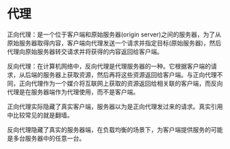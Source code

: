 # 代理

正向代理：是一个位于客户端和原始服务器\(origin server\)之间的服务器，为了从原始服务器取得内容，客户端向代理发送一个请求并指定目标\(原始服务器\)，然后代理向原始服务器转交请求并将获得的内容返回给客户端。

反向代理：在计算机网络中，反向代理是代理服务器的一种。它根据客户端的请求，从后端的服务器上获取资源，然后再将这些资源返回给客户端。与正向代理不同，正向代理作为一个媒介将互联网上获取的资源返回给相关联的客户端，而反向代理是在服务器端作为代理使用，而不是客户端。

正向代理实际隐藏了真实客户端，服务器以为是正向代理发过来的请求。真实引用中比较常见的就是翻墙。

反向代理隐藏了真实的服务器端，在负载均衡的场景下，为客户端提供服务的可能是多台服务器中的任意一台。


